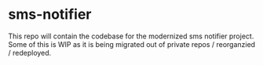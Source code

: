 # sms-notifier
This repo will contain the codebase for the modernized sms notifier project. Some of this is WIP as it is being migrated out of private repos / reorganzied / redeployed. 
